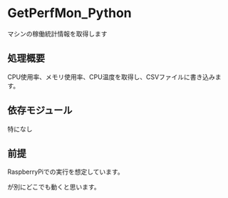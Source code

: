 # GetPerfMon_Python

マシンの稼働統計情報を取得します

## 処理概要

CPU使用率、メモリ使用率、CPU温度を取得し、CSVファイルに書き込みます。

## 依存モジュール

特になし

## 前提

RaspberryPiでの実行を想定しています。

が別にどこでも動くと思います。




